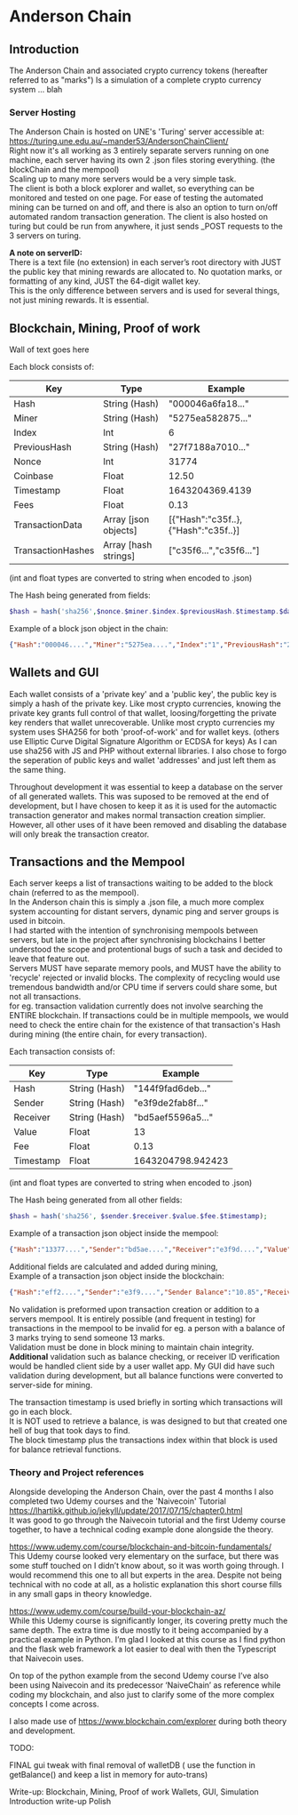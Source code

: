 # Anderson Chain

## Introduction

The Anderson Chain and associated crypto currency tokens (hereafter referred to as "marks")
Is a simulation of a complete crypto currency system ... blah

### Server Hosting

The Anderson Chain is hosted on UNE's 'Turing' server accessible at:
<https://turing.une.edu.au/~mander53/AndersonChainClient/>  
Right now it's all working as 3 entirely separate servers running on one machine, each server having its own 2 .json files storing everything. (the blockChain and the mempool)  
Scaling up to many more servers would be a very simple task.  
The client is both a block explorer and wallet, so everything can be monitored and tested on one page. For ease of testing the automated mining can be turned on and off, and there is also an option to turn on/off automated random transaction generation.
The client is also hosted on turing but could be run from anywhere, it just sends _POST requests to the 3 servers on turing.

**A note on serverID:**  
There is a text file (no extension) in each server’s root directory with JUST the public key that mining rewards are allocated to. No quotation marks, or formatting of any kind, JUST the 64-digit wallet key.  
This is the only difference between servers and is used for several things, not just mining rewards.
It is essential.

## Blockchain, Mining, Proof of work

Wall of text goes here



Each block consists of:

| Key           | Type          | Example           |
| ------------- | ------------- | ----------------- |
| Hash          | String (Hash) | "000046a6fa18..." |
| Miner         | String (Hash) | "5275ea582875..." |
| Index         | Int           | 6                 |
| PreviousHash  | String (Hash) | "27f7188a7010..." |
| Nonce         | Int           | 31774             |
| Coinbase      | Float         | 12.50             |
| Timestamp     | Float         | 1643204369.4139   |
| Fees          | Float         | 0.13              |
| TransactionData | Array [json objects] | [{"Hash":"c35f..},{"Hash":"c35f..}] |
| TransactionHashes | Array [hash strings]  | ["c35f6...","c35f6..."]   |

(int and float types are converted to string when encoded to .json)

The Hash being generated from fields:

```PHP
$hash = hash('sha256',$nonce.$miner.$index.$previousHash.$timestamp.$dataStr);
```

Example of a block json object in the chain:

```JSON
{"Hash":"000046....","Miner":"5275ea....","Index":"1","PreviousHash":"27f71....","Nonce":"31774","Coinbase":"50","Timestamp":"1643204369.4139","Fees":"0","TransactionData":[{"Hash":"c35f63....","Sender":"Mining_Reward","Sender Balance":"0","Receiver":"5275ea....","Receiver Balance":"50","Value":"50","Fee":"0","Timestamp":"1643204369.415"}],"TransactionHashes":["c35f63...."]}
```

## Wallets and GUI



Each wallet consists of a 'private key' and a 'public key', the public key is simply a hash of the private key.
Like most crypto currencies, knowing the private key grants full control of that wallet, loosing/forgetting the private key renders that wallet unrecoverable.
Unlike most crypto currencies my system uses SHA256 for both 'proof-of-work' and for wallet keys. (others use Elliptic Curve Digital Signature Algorithm or ECDSA for keys) As I can use sha256 with JS and PHP without external libraries. I also chose to forgo the seperation of public keys and wallet 'addresses' and just left them as the same thing.

Throughout development it was essential to keep a database on the server of all generated wallets. This was suposed to be removed at the end of development, but I have chosen to keep it as it is used for the automactic transaction generator and makes normal transaction creation simplier.  
However, all other uses of it have been removed and disabling the database will only break the transaction creator.

## Transactions and the Mempool

Each server keeps a list of transactions waiting to be added to the block chain (referred to as the mempool).  
In the Anderson chain this is simply a .json file, a much more complex system accounting for distant servers, dynamic ping and server groups is used in bitcoin.  
I had started with the intention of synchronising mempools between servers, but late in the project after synchronising blockchains I better understood the scope and protentional bugs of such a task and decided to leave that feature out.  
Servers MUST have separate memory pools, and MUST have the ability to 'recycle' rejected or invalid blocks. The complexity of recycling would use tremendous bandwidth and/or CPU time if servers could share some, but not all transactions.  
for eg. transaction validation currently does not involve searching the ENTIRE blockchain. If transactions could be in multiple mempools, we would need to check the entire chain for the existence of that transaction's Hash during mining (the entire chain, for every transaction).  

Each transaction consists of:

| Key        | Type          | Example             |
| ---------- | ------------- | ------------------- |
| Hash       | String (Hash) | "144f9fad6deb..."   |
| Sender     | String (Hash) | "e3f9de2fab8f..."   |
| Receiver   | String (Hash) | "bd5aef5596a5..."   |
| Value      | Float         | 13                  |
| Fee        | Float         | 0.13                |
| Timestamp  | Float         | 1643204798.942423   |

(int and float types are converted to string when encoded to .json)

The Hash being generated from all other fields:

```PHP
$hash = hash('sha256', $sender.$receiver.$value.$fee.$timestamp);
```

Example of a transaction json object inside the mempool:

```JSON
{"Hash":"13377....","Sender":"bd5ae....","Receiver":"e3f9d....","Value":"13","Fee":"0.13","Timestamp":1643204798.942423}
```

Additional fields are calculated and added during mining,  
Example of a transaction json object inside the blockchain:

```JSON
{"Hash":"eff2....","Sender":"e3f9....","Sender Balance":"10.85","Receiver":"bd5ae....","Receiver Balance":"27.85","Value":"15","Fee":"0.15","Timestamp":"1643204188.5625"}
```

No validation is preformed upon transaction creation or addition to a servers mempool. It is entirely possible (and frequent in testing) for transactions in the mempool to be invalid for eg. a person with a balance of 3 marks trying to send someone 13 marks.  
Validation must be done in block mining to maintain chain integrity.  
**Additional** validation such as balance checking, or receiver ID verification would be handled client side by a user wallet app. My GUI did have such validation during development, but all balance functions were converted to server-side for mining.

The transaction timestamp is used briefly in sorting which transactions will go in each block.  
It is NOT used to retrieve a balance, is was designed to but that created one hell of bug that took days to find.  
The block timestamp plus the transactions index within that block is used for balance retrieval functions.

### Theory and Project references

Alongside developing the Anderson Chain, over the past 4 months I also completed two Udemy courses and the 'Naivecoin' Tutorial  
<https://lhartikk.github.io/jekyll/update/2017/07/15/chapter0.html>  
It was good to go through the Naivecoin tutorial and the first Udemy course together, to have a technical coding example done alongside the theory.

<https://www.udemy.com/course/blockchain-and-bitcoin-fundamentals/>  
This Udemy course looked very elementary on the surface, but there was some stuff touched on I didn’t know about, so it was worth going through.
I would recommend this one to all but experts in the area. Despite not being technical with no code at all, as a holistic explanation this short course fills in any small gaps in theory knowledge.

<https://www.udemy.com/course/build-your-blockchain-az/>  
While this Udemy course is significantly longer, its covering pretty much the same depth. The extra time is due mostly to it being accompanied by a practical example in Python.
I’m glad I looked at this course as I find python and the flask web framework a lot easier to deal with then the Typescript that Naivecoin uses.

On top of the python example from the second Udemy course I’ve also been using Naivecoin and its predecessor ‘NaiveChain’ as reference while coding my blockchain, and also just to clarify some of the more complex concepts I come across.

I also made use of <https://www.blockchain.com/explorer> during both theory and development.


TODO:

FINAL gui tweak with final removal of walletDB ( use the function in getBalance() and keep a list in memory for auto-trans)

Write-up:
 Blockchain, Mining, Proof of work
 Wallets, GUI, Simulation
 Introduction
write-up Polish
